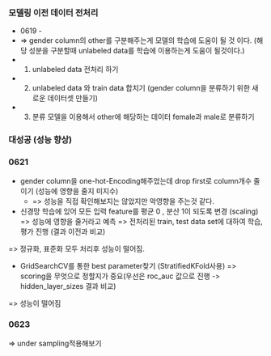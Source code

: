 ### 모델링 이전 데이터 전처리




 - 0619 - 
 - => gender column의 other를 구분해주는게 모델의 학습에 도움이 될 것 이다. (해당 성분을 구분할때 unlabeled data를 학습에 이용하는게 도움이 될것이다.)
 - 1. unlabeled data 전처리 하기
 - 2. unlabeled data 와 train data 합치기 (gender column을 분류하기 위한 새로운 데이터셋 만들기)
 - 3. 분류 모델을 이용해서 other에 해당하는 데이터 female과 male로 분류하기
### 대성공 (성능 향상)


### 0621
 - gender column을 one-hot-Encoding해주었는데 drop first로 column개수 줄이기 (성능에 영향을 줄지 미지수)
   - => 성능을 직접 확인해보지는 않았지만 악영향을 주는것 같다.
 - 신경망 학습에 있어 모든 입력 feature를 평균 0 , 분산 1이 되도록 변경 (scaling) => 성능에 영향을 줄거라고 예측
 => 전처리된 train, test data set에 대하여 학습, 평가 진행 (결과 이전과 비교)
 
 => 정규화, 표준화 모두 처리후 성능이 떨어짐.
 
 
 - GridSearchCV를 통한 best parameter찾기 (StratifiedKFold사용) => scoring을 무엇으로 정할지가 중요(우선은 roc_auc 값으로 진행 -> hidden_layer_sizes 결과 비교)

  => 성능이 떨어짐


### 0623

=> under sampling적용해보기
